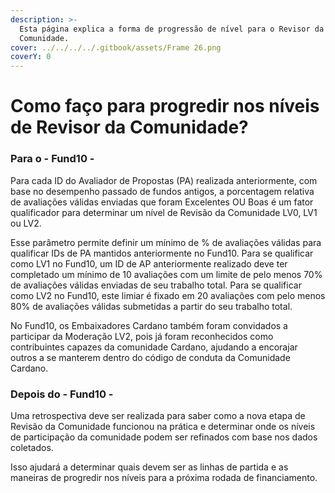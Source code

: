 ```yaml
---
description: >-
  Esta página explica a forma de progressão de nível para o Revisor da
  Comunidade.
cover: ../../../../.gitbook/assets/Frame 26.png
coverY: 0
---
```


# Como faço para progredir nos níveis de Revisor da Comunidade?

### Para o - Fund10 - <a href="#for-fund10" id="for-fund10"></a>

Para cada ID do Avaliador de Propostas (PA) realizada anteriormente, com base no desempenho passado de fundos antigos, a porcentagem relativa de avaliações válidas enviadas que foram Excelentes OU Boas é um fator qualificador para determinar um nível de Revisão da Comunidade LV0, LV1 ou LV2.

Esse parâmetro permite definir um mínimo de % de avaliações válidas para qualificar IDs de PA mantidos anteriormente no Fund10. Para se qualificar como LV1 no Fund10, um ID de AP anteriormente realizado deve ter completado um mínimo de 10 avaliações com um limite de pelo menos 70% de avaliações válidas enviadas de seu trabalho total. Para se qualificar como LV2 no Fund10, este limiar é fixado em 20 avaliações com pelo menos 80% de avaliações válidas submetidas a partir do seu trabalho total.&#x20;

No Fund10, os Embaixadores Cardano também foram convidados a participar da Moderação LV2, pois já foram reconhecidos como contribuintes capazes da comunidade Cardano, ajudando a encorajar outros a se manterem dentro do código de conduta da Comunidade Cardano.​

### Depois do - Fund10 - <a href="#after-fund10" id="after-fund10"></a>

Uma retrospectiva deve ser realizada para saber como a nova etapa de Revisão da Comunidade funcionou na prática e determinar onde os níveis de participação da comunidade podem ser refinados com base nos dados coletados.&#x20;

Isso ajudará a determinar quais devem ser as linhas de partida e as maneiras de progredir nos níveis para a próxima rodada de financiamento.
